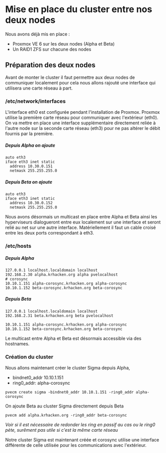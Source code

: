 # Mise en place du cluster entre nos deux nodes
Nous avons déjà mis en place :
- Proxmox VE 6 sur les deux nodes (Alpha et Beta)
- Un RAID1 ZFS sur chacune des nodes 

## Préparation des deux nodes
Avant de monter le cluster il faut permettre aux deux nodes de communiquer localement pour cela nous allons rajouté une interface qui utilisera une carte réseau à part. 

### /etc/network/interfaces
L'interface eth0 est configurée pendant l'installation de Proxmox. Proxmox utilise la première carte réseau pour communiquer avec l'extérieur (eth0).
On va mettre en place une interface supplémentaire directement reliée à l'autre node sur la seconde carte réseau (eth3) pour ne pas altérer le débit fournis par la première.
##### Depuis Alpha on ajoute
```
auto eth3
iface eth3 inet static
  address 10.30.0.151
  netmask 255.255.255.0
```
##### Depuis Beta on ajoute
```
auto eth3
iface eth3 inet static
  address 10.30.0.152
  netmask 255.255.255.0
```
Nous avons désormais un multicast en place entre Alpha et Beta ainsi les hyperviseurs dialogueront entre eux localement sur une interface et seront relié au net sur une autre interface. Matériellement il faut un cable croisé entre les deux ports correspondant à eth3.

### /etc/hosts
##### Depuis Alpha
```
127.0.0.1 localhost.localdomain localhost
192.168.2.30 alpha.krhacken.org alpha pvelocalhost
# corosync
10.10.1.151 alpha-corosync.krhacken.org alpha-corosync
10.10.1.152 beta-corosync.krhacken.org beta-corosync
```

##### Depuis Beta
```
127.0.0.1 localhost.localdomain localhost
192.168.2.31 beta.krhacken.org beta pvelocalhost

10.10.1.151 alpha-corosync.krhacken.org alpha-corosync
10.10.1.152 beta-corosync.krhacken.org beta-corosync
```
Le multicast entre Alpha et Beta est désormais accessible via des hostnames.

### Création du cluster
Nous allons maintenant créer le cluster Sigma depuis Alpha,
- bindnet0_addr 10.10.1.151
- ring0_addr: alpha-corosync

```
pvecm create sigma -bindnet0_addr 10.10.1.151 -ring0_addr alpha-corosync
```
On ajoute Beta au cluster Sigma directement depuis Beta
```
pvecm add alpha.krhacken.org -ring0_addr beta-corosync
```
*Voir si il est nécessaire de redonder les ring en passif au cas ou le ring0 pète, surêment pas utile si c'est la même carte réseau*

Notre cluster Sigma est maintenant créée et corosync utilise une interface différente de celle utilisée pour les communications avec l'extérieur.

